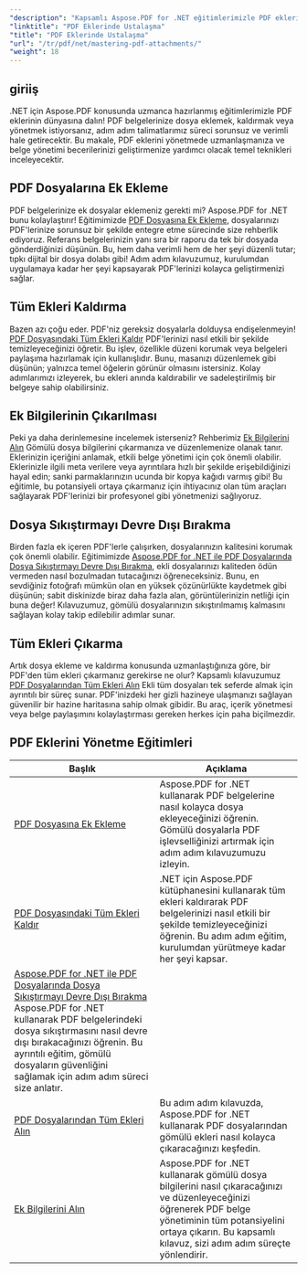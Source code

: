 ```yaml
---
"description": "Kapsamlı Aspose.PDF for .NET eğitimlerimizle PDF eklerini kolayca yönetin. Etkili PDF belge yönetimi için adım adım kılavuz."
"linktitle": "PDF Eklerinde Ustalaşma"
"title": "PDF Eklerinde Ustalaşma"
"url": "/tr/pdf/net/mastering-pdf-attachments/"
"weight": 18
---
```


## giriiş

.NET için Aspose.PDF konusunda uzmanca hazırlanmış eğitimlerimizle PDF eklerinin dünyasına dalın! PDF belgelerinize dosya eklemek, kaldırmak veya yönetmek istiyorsanız, adım adım talimatlarımız süreci sorunsuz ve verimli hale getirecektir. Bu makale, PDF eklerini yönetmede uzmanlaşmanıza ve belge yönetimi becerilerinizi geliştirmenize yardımcı olacak temel teknikleri inceleyecektir.

## PDF Dosyalarına Ek Ekleme
PDF belgelerinize ek dosyalar eklemeniz gerekti mi? Aspose.PDF for .NET bunu kolaylaştırır! Eğitimimizde [PDF Dosyasına Ek Ekleme](./adding-attachment/), dosyalarınızı PDF'lerinize sorunsuz bir şekilde entegre etme sürecinde size rehberlik ediyoruz. Referans belgelerinizin yanı sıra bir raporu da tek bir dosyada gönderdiğinizi düşünün. Bu, hem daha verimli hem de her şeyi düzenli tutar; tıpkı dijital bir dosya dolabı gibi! Adım adım kılavuzumuz, kurulumdan uygulamaya kadar her şeyi kapsayarak PDF'lerinizi kolayca geliştirmenizi sağlar.

## Tüm Ekleri Kaldırma
Bazen azı çoğu eder. PDF'niz gereksiz dosyalarla dolduysa endişelenmeyin! [PDF Dosyasındaki Tüm Ekleri Kaldır](./remove-all-attachments/) PDF'lerinizi nasıl etkili bir şekilde temizleyeceğinizi öğretir. Bu işlev, özellikle düzeni korumak veya belgeleri paylaşıma hazırlamak için kullanışlıdır. Bunu, masanızı düzenlemek gibi düşünün; yalnızca temel öğelerin görünür olmasını istersiniz. Kolay adımlarımızı izleyerek, bu ekleri anında kaldırabilir ve sadeleştirilmiş bir belgeye sahip olabilirsiniz.

## Ek Bilgilerinin Çıkarılması
Peki ya daha derinlemesine incelemek isterseniz? Rehberimiz [Ek Bilgilerini Alın](./get-attachment-information/) Gömülü dosya bilgilerini çıkarmanıza ve düzenlemenize olanak tanır. Eklerinizin içeriğini anlamak, etkili belge yönetimi için çok önemli olabilir. Eklerinizle ilgili meta verilere veya ayrıntılara hızlı bir şekilde erişebildiğinizi hayal edin; sanki parmaklarınızın ucunda bir kopya kağıdı varmış gibi! Bu eğitimle, bu potansiyeli ortaya çıkarmanız için ihtiyacınız olan tüm araçları sağlayarak PDF'lerinizi bir profesyonel gibi yönetmenizi sağlıyoruz.

## Dosya Sıkıştırmayı Devre Dışı Bırakma
Birden fazla ek içeren PDF'lerle çalışırken, dosyalarınızın kalitesini korumak çok önemli olabilir. Eğitimimizde [Aspose.PDF for .NET ile PDF Dosyalarında Dosya Sıkıştırmayı Devre Dışı Bırakma](./disable-file-compression-in-pdf-files/), ekli dosyalarınızı kaliteden ödün vermeden nasıl bozulmadan tutacağınızı öğreneceksiniz. Bunu, en sevdiğiniz fotoğrafı mümkün olan en yüksek çözünürlükte kaydetmek gibi düşünün; sabit diskinizde biraz daha fazla alan, görüntülerinizin netliği için buna değer! Kılavuzumuz, gömülü dosyalarınızın sıkıştırılmamış kalmasını sağlayan kolay takip edilebilir adımlar sunar.

## Tüm Ekleri Çıkarma
Artık dosya ekleme ve kaldırma konusunda uzmanlaştığınıza göre, bir PDF'den tüm ekleri çıkarmanız gerekirse ne olur? Kapsamlı kılavuzumuz [PDF Dosyalarından Tüm Ekleri Alın](./get-all-the-attachments-from-pdf-files/) Ekli tüm dosyaları tek seferde almak için ayrıntılı bir süreç sunar. PDF'inizdeki her gizli hazineye ulaşmanızı sağlayan güvenilir bir hazine haritasına sahip olmak gibidir. Bu araç, içerik yönetmesi veya belge paylaşımını kolaylaştırması gereken herkes için paha biçilmezdir.


## PDF Eklerini Yönetme Eğitimleri
| Başlık | Açıklama |
| --- | --- | 
| [PDF Dosyasına Ek Ekleme](./adding-attachment/) | Aspose.PDF for .NET kullanarak PDF belgelerine nasıl kolayca dosya ekleyeceğinizi öğrenin. Gömülü dosyalarla PDF işlevselliğinizi artırmak için adım adım kılavuzumuzu izleyin.  
| [PDF Dosyasındaki Tüm Ekleri Kaldır](./remove-all-attachments/) | .NET için Aspose.PDF kütüphanesini kullanarak tüm ekleri kaldırarak PDF belgelerinizi nasıl etkili bir şekilde temizleyeceğinizi öğrenin. Bu adım adım eğitim, kurulumdan yürütmeye kadar her şeyi kapsar.  
| [Aspose.PDF for .NET ile PDF Dosyalarında Dosya Sıkıştırmayı Devre Dışı Bırakma](./disable-file-compression-in-pdf-files/) Aspose.PDF for .NET kullanarak PDF belgelerindeki dosya sıkıştırmasını nasıl devre dışı bırakacağınızı öğrenin. Bu ayrıntılı eğitim, gömülü dosyaların güvenliğini sağlamak için adım adım süreci size anlatır.  
| [PDF Dosyalarından Tüm Ekleri Alın](./get-all-the-attachments-from-pdf-files/) | Bu adım adım kılavuzda, Aspose.PDF for .NET kullanarak PDF dosyalarından gömülü ekleri nasıl kolayca çıkaracağınızı keşfedin.  
| [Ek Bilgilerini Alın](./get-attachment-information/) | Aspose.PDF for .NET kullanarak gömülü dosya bilgilerini nasıl çıkaracağınızı ve düzenleyeceğinizi öğrenerek PDF belge yönetiminin tüm potansiyelini ortaya çıkarın. Bu kapsamlı kılavuz, sizi adım adım süreçte yönlendirir.